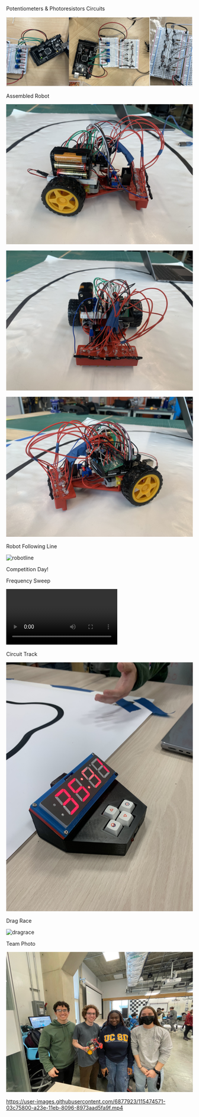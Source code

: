 Potentiometers & Photoresistors Circuits

![Potentiometers & Photoresistors](pp.jpeg)

Assembled Robot

![assembled1](assembled-1.jpg)

![assembled2](assembled-2.jpg)

![assembled3](assembled-3.jpg)

Robot Following Line

![robotline](rl.gif)

Competition Day!

Frequency Sweep

![frequencysweep](frequencysweep.mov)

Circuit Track

![looptimer](looptime.jpg)

Drag Race

![dragrace](dragrace2.gif)

Team Photo

![teamphoto](IMG_2538.jpeg)

https://user-images.githubusercontent.com/6877923/115474571-03c75800-a23e-11eb-8096-8973aad5fa9f.mp4

